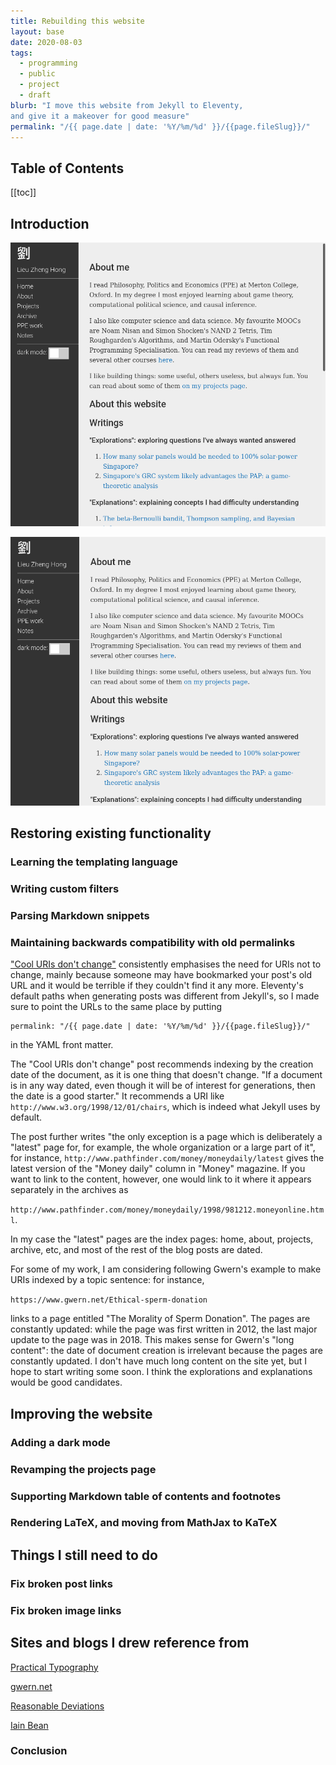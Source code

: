 ```yaml
---
title: Rebuilding this website
layout: base
date: 2020-08-03
tags:
  - programming
  - public
  - project
  - draft
blurb: "I move this website from Jekyll to Eleventy, 
and give it a makeover for good measure"
permalink: "/{{ page.date | date: '%Y/%m/%d' }}/{{page.fileSlug}}/"
---
```


## Table of Contents

[[toc]]

## Introduction

![The old front page](/img/blog_redesign_2020/old_blog.png)

![The redesigned front page](/img/blog_redesign_2020/new_blog.png)

## Restoring existing functionality

### Learning the templating language

### Writing custom filters

### Parsing Markdown snippets

### Maintaining backwards compatibility with old permalinks

["Cool URIs don't change"](https://www.w3.org/Provider/Style/URI.html)
consistently emphasises the need for URIs not to change,
mainly because someone may have bookmarked your post's old URL
and it would be terrible if they couldn't find it any more.
Eleventy's default paths when generating posts was different from Jekyll's,
so I made sure to point the URLs to the same place by putting

```
permalink: "/{{ page.date | date: '%Y/%m/%d' }}/{{page.fileSlug}}/"
```

in the YAML front matter.

The "Cool URIs don't change" post recommends
indexing by the creation date of the document,
as it is one thing that doesn't change.
"If a document is in any way dated, even though it will be of interest for generations,
then the date is a good starter."
It recommends a URI like `http://www.w3.org/1998/12/01/chairs`,
which is indeed what Jekyll uses by default.

The post further writes "the only exception is a page which is deliberately
a "latest" page for, for example, the whole organization or a large part of it",
for instance, `http://www.pathfinder.com/money/moneydaily/latest`
gives the latest version of the "Money daily" column in "Money" magazine.
If you want to link to the content, however, one would link to it where it appears
separately in the archives as

`http://www.pathfinder.com/money/moneydaily/1998/981212.moneyonline.html`.

In my case the "latest" pages are the index pages: home, about, projects, archive, etc,
and most of the rest of the blog posts are dated.

For some of my work, I am considering following Gwern's example to make URIs indexed by a topic sentence: for instance,

`https://www.gwern.net/Ethical-sperm-donation`

links to a page entitled "The Morality of Sperm Donation".
The pages are constantly updated:
while the page was first written in 2012,
the last major update to the page was in 2018.
This makes sense for Gwern's "long content": the date of document creation is
irrelevant because the pages are constantly updated.
I don't have much long content on the site yet,
but I hope to start writing some soon.
I think the explorations and explanations would be good candidates.

## Improving the website

### Adding a dark mode

### Revamping the projects page

### Supporting Markdown table of contents and footnotes

### Rendering LaTeX, and moving from MathJax to KaTeX

## Things I still need to do

### Fix broken post links

### Fix broken image links

## Sites and blogs I drew reference from

[Practical Typography](https://practicaltypography.com)

[gwern.net](https://gwern.net)

[Reasonable Deviations](https://reasonabledeviations.com)

[Iain Bean](https://iainbean.com/posts/2020/your-blog-doesnt-need-a-javascript-framework/)

### Conclusion
